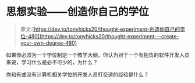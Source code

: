 # 思想实验——创造你自己的学位

> 原文:[https://dev.to/tonyhicks20/thought-experiment-创造你自己的学位-480](https://dev.to/tonyhicks20/thought-experiment---create-your-own-degree-480)

如果你必须为一个学位制定一个教学大纲，你认为对于一个有抱负的软件开发人员来说，学习什么是必不可少的，为什么？

你和有或没有计算机相关学位的开发人员打交道的经验是什么？